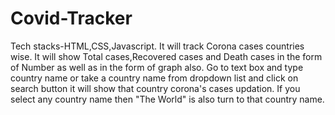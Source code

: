 # Covid-Tracker
Tech stacks-HTML,CSS,Javascript.
It will track Corona cases countries wise.
It will show Total cases,Recovered cases and Death cases in the form of Number as well as in the form of graph also.
Go to text box and type country name or take a country name from dropdown list and click on search button it will show that country  corona's cases updation.
If you select any country name then "The World" is also turn to that country name.
